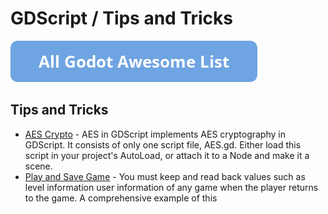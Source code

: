 # GDScript / Tips and Tricks

[![Godot Awesome List](icons/button.png)](https://github.com/hto/awesome-godot)

## Tips and Tricks
- [AES Crypto](https://godotengine.org/asset-library/asset/285) - AES in GDScript implements AES cryptography in GDScript. It consists of only one script file, AES.gd. Either load this script in your project's AutoLoad, or attach it to a Node and make it a scene.
- [Play and Save Game](https://gdscript.com/how-to-save-and-load-godot-game-data) - You must keep and read back values ​​such as level information user information of any game when the player returns to the game. A comprehensive example of this
